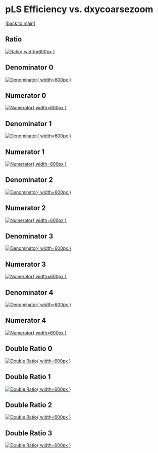 # pLS Efficiency vs. dxycoarsezoom

[[back to main](./)]



## Ratio

[![Ratio](../mtv/var/pLS_vtr_0_1_eff_dxycoarsezoom.png){ width=600px }](../mtv/var/pLS_vtr_0_1_eff_dxycoarsezoom.pdf)

## Denominator 0

[![Denominator](../mtv/den/pLS_vtr_0_1_eff_dxycoarsezoom_den0.png){ width=600px }](../mtv/den/pLS_vtr_0_1_eff_dxycoarsezoom_den0.pdf)

## Numerator 0

[![Numerator](../mtv/num/pLS_vtr_0_1_eff_dxycoarsezoom_num0.png){ width=600px }](../mtv/num/pLS_vtr_0_1_eff_dxycoarsezoom_num0.pdf)

## Denominator 1

[![Denominator](../mtv/den/pLS_vtr_0_1_eff_dxycoarsezoom_den1.png){ width=600px }](../mtv/den/pLS_vtr_0_1_eff_dxycoarsezoom_den1.pdf)

## Numerator 1

[![Numerator](../mtv/num/pLS_vtr_0_1_eff_dxycoarsezoom_num1.png){ width=600px }](../mtv/num/pLS_vtr_0_1_eff_dxycoarsezoom_num1.pdf)

## Denominator 2

[![Denominator](../mtv/den/pLS_vtr_0_1_eff_dxycoarsezoom_den2.png){ width=600px }](../mtv/den/pLS_vtr_0_1_eff_dxycoarsezoom_den2.pdf)

## Numerator 2

[![Numerator](../mtv/num/pLS_vtr_0_1_eff_dxycoarsezoom_num2.png){ width=600px }](../mtv/num/pLS_vtr_0_1_eff_dxycoarsezoom_num2.pdf)

## Denominator 3

[![Denominator](../mtv/den/pLS_vtr_0_1_eff_dxycoarsezoom_den3.png){ width=600px }](../mtv/den/pLS_vtr_0_1_eff_dxycoarsezoom_den3.pdf)

## Numerator 3

[![Numerator](../mtv/num/pLS_vtr_0_1_eff_dxycoarsezoom_num3.png){ width=600px }](../mtv/num/pLS_vtr_0_1_eff_dxycoarsezoom_num3.pdf)

## Denominator 4

[![Denominator](../mtv/den/pLS_vtr_0_1_eff_dxycoarsezoom_den4.png){ width=600px }](../mtv/den/pLS_vtr_0_1_eff_dxycoarsezoom_den4.pdf)

## Numerator 4

[![Numerator](../mtv/num/pLS_vtr_0_1_eff_dxycoarsezoom_num4.png){ width=600px }](../mtv/num/pLS_vtr_0_1_eff_dxycoarsezoom_num4.pdf)

## Double Ratio 0

[![Double Ratio](../mtv/ratio/pLS_vtr_0_1_eff_dxycoarsezoom_ratio0.png){ width=600px }](../mtv/ratio/pLS_vtr_0_1_eff_dxycoarsezoom_ratio0.pdf)

## Double Ratio 1

[![Double Ratio](../mtv/ratio/pLS_vtr_0_1_eff_dxycoarsezoom_ratio1.png){ width=600px }](../mtv/ratio/pLS_vtr_0_1_eff_dxycoarsezoom_ratio1.pdf)

## Double Ratio 2

[![Double Ratio](../mtv/ratio/pLS_vtr_0_1_eff_dxycoarsezoom_ratio2.png){ width=600px }](../mtv/ratio/pLS_vtr_0_1_eff_dxycoarsezoom_ratio2.pdf)

## Double Ratio 3

[![Double Ratio](../mtv/ratio/pLS_vtr_0_1_eff_dxycoarsezoom_ratio3.png){ width=600px }](../mtv/ratio/pLS_vtr_0_1_eff_dxycoarsezoom_ratio3.pdf)

